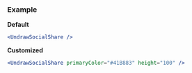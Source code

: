 ### Example

**Default**
```jsx
<UndrawSocialShare />
```

**Customized**
```jsx
<UndrawSocialShare primaryColor="#41B883" height="100" />
```
